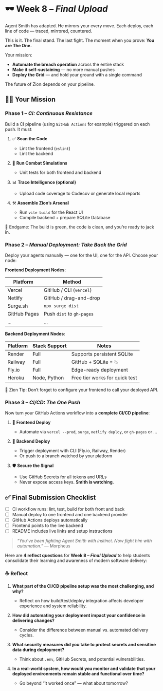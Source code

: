 # 🕶️ Week 8 – *Final Upload*
Agent Smith has adapted.
He mirrors your every move.
Each deploy, each line of code — traced, mirrored, countered.

This is it.
The final stand. The last fight. The moment when you prove:
**You are The One.**

Your mission:
- **Automate the breach operation** across the entire stack
- **Make it self-sustaining** — no more manual pushes
- **Deploy the Grid** — and hold your ground with a single command

The future of Zion depends on your pipeline.

## 🧑‍💻 Your Mission

### Phase 1 – *CI: Continuous Resistance*

Build a CI pipeline (using `GitHub Actions` for example) triggered on each push.
It must:

1. ✅ **Scan the Code**

   * Lint the frontend (`eslint`)
   * Lint the backend

2. 🧠 **Run Combat Simulations**

   * Unit tests for both frontend and backend

3. 📊 **Trace Intelligence (optional)**

   * Upload code coverage to Codecov or generate local reports

4. ⚒️ **Assemble Zion’s Arsenal**

   * Run `vite build` for the React UI
   * Compile backend + prepare SQLite Database

🎯 Endgame: The build is green, the code is clean, and you're ready to jack in.

### Phase 2 – *Manual Deployment: Take Back the Grid*

Deploy your agents manually — one for the UI, one for the API.
Choose your node:

**Frontend Deployment Nodes**:

| Platform     | Method                    |
| ------------ | ------------------------- |
| Vercel       | GitHub / CLI (`vercel`)   |
| Netlify      | GitHub / drag-and-drop    |
| Surge.sh     | `npx surge dist`          |
| GitHub Pages | Push `dist` to `gh-pages` |
| ...          | ... |

**Backend Deployment Nodes**:

| Platform | Stack Support | Notes                          |
| -------- | ------------- | ------------------------------ |
| Render   | Full          | Supports persistent SQLite     |
| Railway  | Full          | GitHub + SQLite = 💥           |
| Fly.io   | Full          | Edge-ready deployment          |
| Heroku   | Node, Python  | Free tier works for quick test |

📌 Zion Tip: Don’t forget to configure your frontend to call your deployed API.

### Phase 3 – *CI/CD: The One Push*

Now turn your GitHub Actions workflow into a **complete CI/CD pipeline**:

1. 🔹 **Frontend Deploy**

   * Automate via `vercel --prod`, `surge`, `netlify deploy`, or `gh-pages` or ...

2. 🔹 **Backend Deploy**

   * Trigger deployment with CLI (Fly.io, Railway, Render)
   * Or push to a branch watched by your platform

3. 🛡️ **Secure the Signal**

   * Use GitHub Secrets for all tokens and URLs
   * Never expose access keys. **Smith is watching.**

## ✅ Final Submission Checklist

* [ ] CI workflow runs: lint, test, build for both front and back
* [ ] Manual deploy to one frontend and one backend provider
* [ ] GitHub Actions deploys automatically
* [ ] Frontend points to the live backend
* [ ] README includes live links and setup instructions

> *“You’ve been fighting Agent Smith with instinct. Now fight him with automation.”*
> — Morpheus

Here are **4 reflect questions** for **Week 8 – *Final Upload*** to help students consolidate their learning and awareness of modern software delivery:

### ☕ Reflect
1. **What part of the CI/CD pipeline setup was the most challenging, and why?**
   * Reflect on how build/test/deploy integration affects developer experience and system reliability.

2. **How did automating your deployment impact your confidence in delivering changes?**
   * Consider the difference between manual vs. automated delivery cycles.

3. **What security measures did you take to protect secrets and sensitive data during deployment?**
   * Think about `.env`, GitHub Secrets, and potential vulnerabilities.

4. **In a real-world system, how would you monitor and validate that your deployed environments remain stable and functional over time?**
   * Go beyond “it worked once” — what about tomorrow?